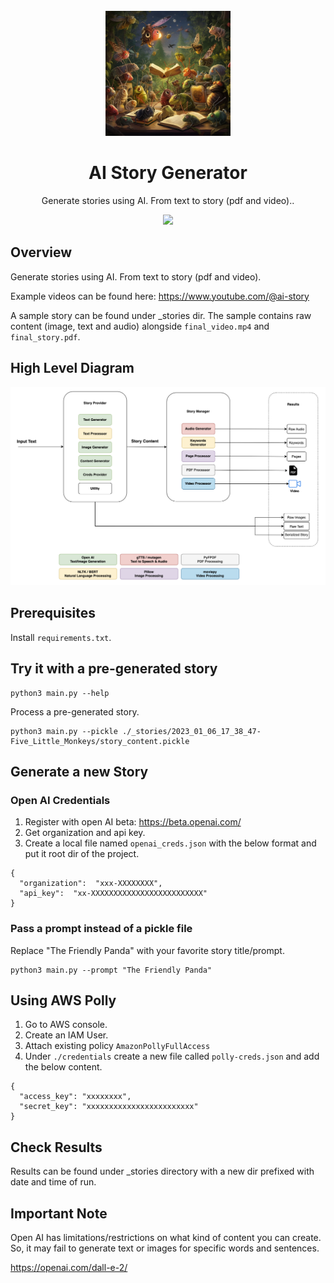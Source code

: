 <div align="center">
<br/>
<img src="docs/poster-ai-story.png" alt="drawing" width="200"/>

# AI Story Generator

<p>Generate stories using AI. From text to story (pdf and video)..</p>

<a href="https://www.youtube.com/@ai-story" target="_blank">
    <img src="https://www.logo.wine/a/logo/YouTube/YouTube-Icon-Full-Color-Logo.wine.svg" width="50">
</a>

</div>

## Overview

Generate stories using AI. From text to story (pdf and video).

Example videos can be found here: https://www.youtube.com/@ai-story

A sample story can be found under _stories dir. The sample contains raw content (image, text and audio) alongside `final_video.mp4` and `final_story.pdf`.

## High Level Diagram

![Alt text](docs/high-level-diagram.png?raw=true "Title")

## Prerequisites

Install `requirements.txt`.

## Try it with a pre-generated story

```
python3 main.py --help
```

Process a pre-generated story.

```
python3 main.py --pickle ./_stories/2023_01_06_17_38_47-Five_Little_Monkeys/story_content.pickle
```

## Generate a new Story

### Open AI Credentials

1. Register with open AI beta: https://beta.openai.com/
2. Get organization and api key.
3. Create a local file named `openai_creds.json` with the below format and put it root dir of the project.

```
{
  "organization":  "xxx-XXXXXXXX",
  "api_key":  "xx-XXXXXXXXXXXXXXXXXXXXXXXXX"
}
```

### Pass a prompt instead of a pickle file

Replace "The Friendly Panda" with your favorite story title/prompt.

```
python3 main.py --prompt "The Friendly Panda"
```

## Using AWS Polly

1. Go to AWS console.
2. Create an IAM User.
3. Attach existing policy `AmazonPollyFullAccess`
4. Under `./credentials` create a new file called `polly-creds.json` and add the below content.

```
{
  "access_key": "xxxxxxxx",
  "secret_key": "xxxxxxxxxxxxxxxxxxxxxxxx"
}
```

## Check Results

Results can be found under _stories directory with a new dir prefixed with date and time of run.

## Important Note

Open AI has limitations/restrictions on what kind of content you can create. So, it may fail to generate text or images for specific words and sentences. 

https://openai.com/dall-e-2/

